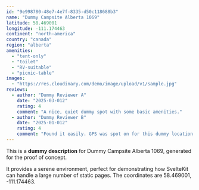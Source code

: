 ```yaml
---
id: "9e998780-48e7-4e7f-8335-d50c118688b3"
name: "Dummy Campsite Alberta 1069"
latitude: 58.469001
longitude: -111.174463
continent: "north-america"
country: "canada"
region: "alberta"
amenities:
  - "tent-only"
  - "toilet"
  - "RV-suitable"
  - "picnic-table"
images:
  - "https://res.cloudinary.com/demo/image/upload/v1/sample.jpg"
reviews:
  - author: "Dummy Reviewer A"
    date: "2025-03-012"
    rating: 4
    comment: "A nice, quiet dummy spot with some basic amenities."
  - author: "Dummy Reviewer B"
    date: "2025-01-012"
    rating: 4
    comment: "Found it easily. GPS was spot on for this dummy location."
---
```


This is a **dummy description** for Dummy Campsite Alberta 1069, generated for the proof of concept.

It provides a serene environment, perfect for demonstrating how SvelteKit can handle a large number of static pages. The coordinates are 58.469001, -111.174463.
